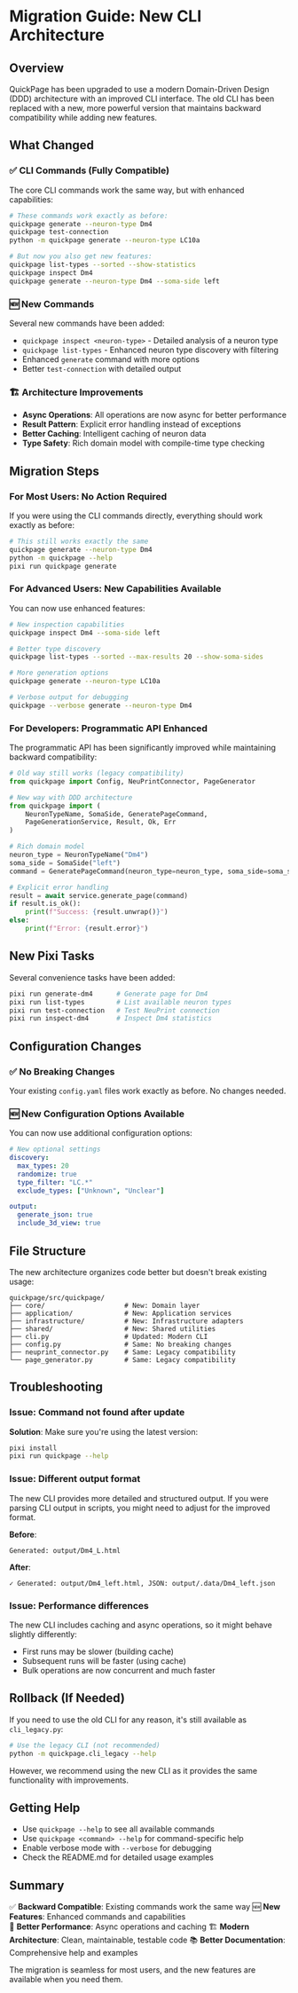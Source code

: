 # Migration Guide: New CLI Architecture

## Overview

QuickPage has been upgraded to use a modern Domain-Driven Design (DDD) architecture with an improved CLI interface. The old CLI has been replaced with a new, more powerful version that maintains backward compatibility while adding new features.

## What Changed

### ✅ CLI Commands (Fully Compatible)

The core CLI commands work the same way, but with enhanced capabilities:

```bash
# These commands work exactly as before:
quickpage generate --neuron-type Dm4
quickpage test-connection
python -m quickpage generate --neuron-type LC10a

# But now you also get new features:
quickpage list-types --sorted --show-statistics
quickpage inspect Dm4
quickpage generate --neuron-type Dm4 --soma-side left
```

### 🆕 New Commands

Several new commands have been added:

- `quickpage inspect <neuron-type>` - Detailed analysis of a neuron type
- `quickpage list-types` - Enhanced neuron type discovery with filtering
- Enhanced `generate` command with more options
- Better `test-connection` with detailed output

### 🏗️ Architecture Improvements

- **Async Operations**: All operations are now async for better performance
- **Result Pattern**: Explicit error handling instead of exceptions
- **Better Caching**: Intelligent caching of neuron data
- **Type Safety**: Rich domain model with compile-time type checking

## Migration Steps

### For Most Users: No Action Required

If you were using the CLI commands directly, everything should work exactly as before:

```bash
# This still works exactly the same
quickpage generate --neuron-type Dm4
python -m quickpage --help
pixi run quickpage generate
```

### For Advanced Users: New Capabilities Available

You can now use enhanced features:

```bash
# New inspection capabilities
quickpage inspect Dm4 --soma-side left

# Better type discovery
quickpage list-types --sorted --max-results 20 --show-soma-sides

# More generation options
quickpage generate --neuron-type LC10a

# Verbose output for debugging
quickpage --verbose generate --neuron-type Dm4
```

### For Developers: Programmatic API Enhanced

The programmatic API has been significantly improved while maintaining backward compatibility:

```python
# Old way still works (legacy compatibility)
from quickpage import Config, NeuPrintConnector, PageGenerator

# New way with DDD architecture
from quickpage import (
    NeuronTypeName, SomaSide, GeneratePageCommand,
    PageGenerationService, Result, Ok, Err
)

# Rich domain model
neuron_type = NeuronTypeName("Dm4")
soma_side = SomaSide("left") 
command = GeneratePageCommand(neuron_type=neuron_type, soma_side=soma_side)

# Explicit error handling
result = await service.generate_page(command)
if result.is_ok():
    print(f"Success: {result.unwrap()}")
else:
    print(f"Error: {result.error}")
```

## New Pixi Tasks

Several convenience tasks have been added:

```bash
pixi run generate-dm4      # Generate page for Dm4
pixi run list-types        # List available neuron types
pixi run test-connection   # Test NeuPrint connection
pixi run inspect-dm4       # Inspect Dm4 statistics
```

## Configuration Changes

### ✅ No Breaking Changes

Your existing `config.yaml` files work exactly as before. No changes needed.

### 🆕 New Configuration Options Available

You can now use additional configuration options:

```yaml
# New optional settings
discovery:
  max_types: 20
  randomize: true
  type_filter: "LC.*"
  exclude_types: ["Unknown", "Unclear"]

output:
  generate_json: true
  include_3d_view: true
```

## File Structure

The new architecture organizes code better but doesn't break existing usage:

```
quickpage/src/quickpage/
├── core/                    # New: Domain layer
├── application/             # New: Application services  
├── infrastructure/          # New: Infrastructure adapters
├── shared/                  # New: Shared utilities
├── cli.py                   # Updated: Modern CLI
├── config.py                # Same: No breaking changes
├── neuprint_connector.py    # Same: Legacy compatibility
└── page_generator.py        # Same: Legacy compatibility
```

## Troubleshooting

### Issue: Command not found after update

**Solution**: Make sure you're using the latest version:
```bash
pixi install
pixi run quickpage --help
```

### Issue: Different output format

The new CLI provides more detailed and structured output. If you were parsing CLI output in scripts, you might need to adjust for the improved format.

**Before**:
```
Generated: output/Dm4_L.html
```

**After**:
```
✓ Generated: output/Dm4_left.html, JSON: output/.data/Dm4_left.json
```

### Issue: Performance differences

The new CLI includes caching and async operations, so it might behave slightly differently:
- First runs may be slower (building cache)
- Subsequent runs will be faster (using cache)
- Bulk operations are now concurrent and much faster

## Rollback (If Needed)

If you need to use the old CLI for any reason, it's still available as `cli_legacy.py`:

```bash
# Use the legacy CLI (not recommended)
python -m quickpage.cli_legacy --help
```

However, we recommend using the new CLI as it provides the same functionality with improvements.

## Getting Help

- Use `quickpage --help` to see all available commands
- Use `quickpage <command> --help` for command-specific help
- Enable verbose mode with `--verbose` for debugging
- Check the README.md for detailed usage examples

## Summary

✅ **Backward Compatible**: Existing commands work the same way
🆕 **New Features**: Enhanced commands and capabilities  
🚀 **Better Performance**: Async operations and caching
🏗️ **Modern Architecture**: Clean, maintainable, testable code
📚 **Better Documentation**: Comprehensive help and examples

The migration is seamless for most users, and the new features are available when you need them.